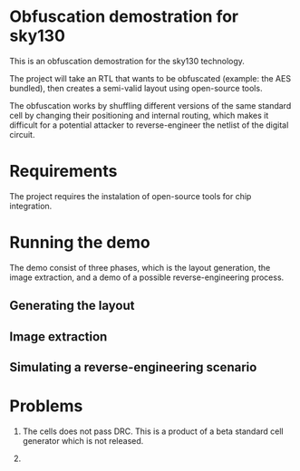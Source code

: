 # Obfuscation demostration for sky130

This is an obfuscation demostration for the sky130 technology.

The project will take an RTL that wants to be obfuscated (example: the AES 
bundled), then creates a semi-valid layout using open-source tools.

The obfuscation works by shuffling different versions of the same standard
cell by changing their positioning and internal routing, which makes it
difficult for a potential attacker to reverse-engineer the netlist of the
digital circuit.

# Requirements

The project requires the instalation of open-source tools for chip integration.


# Running the demo

The demo consist of three phases, which is the layout generation, the image 
extraction, and a demo of a possible reverse-engineering process.

## Generating the layout

## Image extraction

## Simulating a reverse-engineering scenario

# Problems

1. The cells does not pass DRC. This is a product of a beta standard cell
generator which is not released.

2. 


